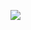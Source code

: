 ![](https://cdn.nlark.com/yuque/0/2022/jpeg/1128524/1670522533409-9e7ea0a3-8217-4154-868f-c4179939cd8b.jpeg)
